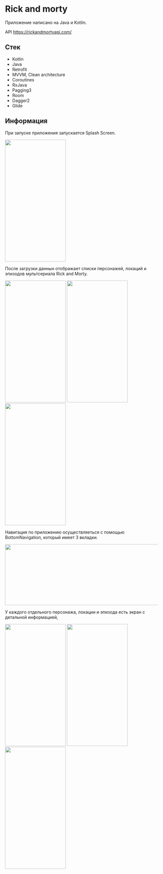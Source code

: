 # Rick and morty
Приложение написано на Java и Kotlin.

API https://rickandmortyapi.com/

## Стек

* Kotlin
* Java
* Retrofit
* MVVM, Clean architecture
* Coroutines
* RxJava
* Pagging3
* Room
* Dagger2
* Glide

## Информация

При запуске приложения запускается Splash Screen.

<img src="https://github.com/Ropotov/AstonProject/assets/87120543/635ba9fa-b641-4abe-9f6e-3b267338a639" width="200" height="400">

После загрузки даннын отображает списки персонажей, локаций и эпизодов мультсериала Rick and Morty.

<img src="https://github.com/Ropotov/AstonProject/assets/87120543/1d2c7971-50e7-4226-aa65-41d4174ec75a" width="200" height="400">
<img src="https://github.com/Ropotov/AstonProject/assets/87120543/bfb497c1-3f24-472c-ba30-c25a473878fb" width="200" height="400">
<img src="https://github.com/Ropotov/AstonProject/assets/87120543/88a2a24f-be23-4713-aa28-388474ac2bda" width="200" height="400">

Навигация по приложению осуществляеться с помощью BottomNavigation, который имеет 3 вкладки.

<img src="https://github.com/Ropotov/AstonProject/assets/87120543/766aca76-50c3-4aad-8459-250c5a57a613" width="800" height="200">

У каждого отдельного персонажа, локации и эпизода есть экран с детальной информацией, 

<img src="https://github.com/Ropotov/AstonProject/assets/87120543/0833cbb2-67b7-4a02-825e-759bc379c65b" width="200" height="400">
<img src="https://github.com/Ropotov/AstonProject/assets/87120543/588d43f2-0e25-47bd-8436-2ab1881074fa" width="200" height="400">
<img src="https://github.com/Ropotov/AstonProject/assets/87120543/4573f571-46d6-4d8a-8a20-6558f1d29e83" width="200" height="400">

